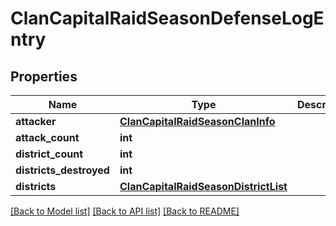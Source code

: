 # ClanCapitalRaidSeasonDefenseLogEntry

## Properties
Name | Type | Description | Notes
------------ | ------------- | ------------- | -------------
**attacker** | [**ClanCapitalRaidSeasonClanInfo**](ClanCapitalRaidSeasonClanInfo.md) |  | [optional] 
**attack_count** | **int** |  | [optional] 
**district_count** | **int** |  | [optional] 
**districts_destroyed** | **int** |  | [optional] 
**districts** | [**ClanCapitalRaidSeasonDistrictList**](ClanCapitalRaidSeasonDistrictList.md) |  | [optional] 

[[Back to Model list]](../README.md#documentation-for-models) [[Back to API list]](../README.md#documentation-for-api-endpoints) [[Back to README]](../README.md)

